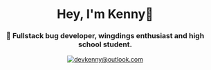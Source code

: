 <div align="center">
<h1> Hey, I'm Kenny👋 </h1>
<h3> 🐛 Fullstack bug developer, wingdings enthusiast and high school student. </h3>

[![devkenny@outlook.com](https://img.shields.io/badge/devkenny%40outlook.com-0078d4?logo=Microsoft+Outlook&logoColor=ffffff)](mailto:devkenny@outlook.com)

</div>

